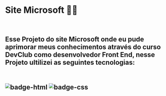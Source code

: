 <h1> Site Microsoft 👨‍💻 </h1>
<br>
<h2>Esse Projeto do site Microsoft onde eu pude aprimorar meus conhecimentos através do curso DevClub como desenvolvedor Front End, nesse Projeto ultilizei as seguintes tecnologias:<h2>
<br>
<img src="https://img.shields.io/badge/HTML5-E34F26?style=for-the-badge&logo=html5&logoColor=white" alt="badge-html"/>
<img src="https://img.shields.io/badge/CSS3-1572B6?style=for-the-badge&logo=css3&logoColor=white" alt="badge-css"/>
